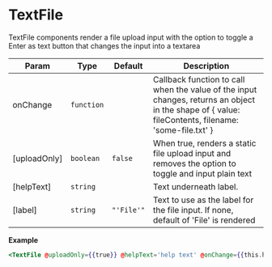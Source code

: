 # TextFile

TextFile components render a file upload input with the option to toggle a Enter as text button
that changes the input into a textarea

| Param        | Type                  | Default                                   | Description                                                                                                                                         |
| ------------ | --------------------- | ----------------------------------------- | --------------------------------------------------------------------------------------------------------------------------------------------------- |
| onChange     | <code>function</code> |                                           | Callback function to call when the value of the input changes, returns an object in the shape of { value: fileContents, filename: 'some-file.txt' } |
| [uploadOnly] | <code>boolean</code>  | <code>false</code>                        | When true, renders a static file upload input and removes the option to toggle and input plain text                                                 |
| [helpText]   | <code>string</code>   |                                           | Text underneath label.                                                                                                                              |
| [label]      | <code>string</code>   | <code>&quot;&#x27;File&#x27;&quot;</code> | Text to use as the label for the file input. If none, default of 'File' is rendered                                                                 |

**Example**

```hbs preview-template
<TextFile @uploadOnly={{true}} @helpText='help text' @onChange={{this.handleChange}} @label='PEM Bundle' />
```
